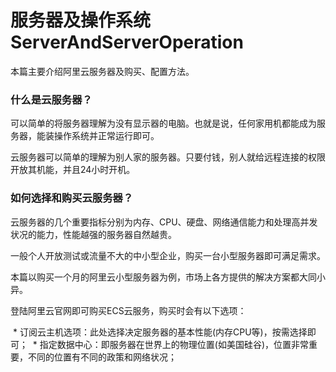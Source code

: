# 服务器及操作系统ServerAndServerOperation
本篇主要介绍阿里云服务器及购买、配置方法。

### 什么是云服务器？
可以简单的将服务器理解为没有显示器的电脑。也就是说，任何家用机都能成为服务器，能装操作系统并正常运行即可。

云服务器可以简单的理解为别人家的服务器。只要付钱，别人就给远程连接的权限开放其机能，并且24小时开机。

### 如何选择和购买云服务器？
云服务器的几个重要指标分别为内存、CPU、硬盘、网络通信能力和处理高并发状况的能力，性能越强的服务器自然越贵。

一般个人开放测试或流量不大的中小型企业，购买一台小型服务器即可满足需求。

本篇以购买一个月的阿里云小型服务器为例，市场上各方提供的解决方案都大同小异。

登陆阿里云官网即可购买ECS云服务，购买时会有以下选项：

  * 订阅云主机选项：此处选择决定服务器的基本性能(内存CPU等)，按需选择即可；
  * 指定数据中心：即服务器在世界上的物理位置(如美国硅谷)，位置非常重要，不同的位置有不同的政策和网络状况；
